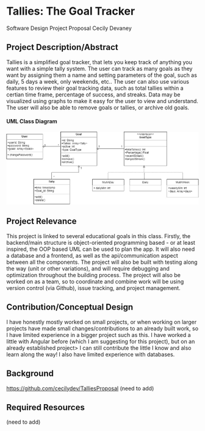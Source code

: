 # Tallies: The Goal Tracker
Software Design Project Proposal
Cecily Devaney

## Project Description/Abstract
Tallies is a simplified goal tracker, that lets you keep track of anything you want with a simple tally system. The user can track as many goals as they want by assigning them a name and setting parameters of the goal, such as daily, 5 days a week, only weekends, etc.. The user can also use various features to review their goal tracking data, such as total tallies within a certian time frame, percentage of success, and streaks. Data may be visualized using graphs to make it easy for the user to view and understand. The user will also be able to remove goals or tallies, or archive old goals.

#### UML Class Diagram
![Tallies UML](TalliesUML.jpg)

## Project Relevance
This project is linked to several educational goals in this class. Firstly, the backend/main structure is object-oriented programming based - or at least inspired, the OOP based UML can be used to plan the app. It will also need a database and a frontend, as well as the api/communication aspect between all the components. The project will also be built with testing along the way (unit or other variations), and will require debugging and optimization throughout the building process.  The project will also be worked on as a team, so to coordinate and combine work will be using version control (via Github), issue tracking, and project management.

## Contribution/Conceptual Design
I have honestly mostly worked on small projects, or when working on larger projects have made small changes/contributions to an already built work, so I have limited experience in a bigger project such as this. I have worked a little with Angular before (which I am suggesting for this project), but on an already established project> I can still contribute the little I know and also learn along the way! I also have limited experience with databases.

## Background
https://github.com/cecilydev/TalliesProposal
(need to add)

## Required Resources
(need to add)
